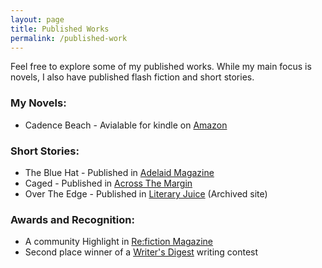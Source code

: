 ```yaml
---
layout: page
title: Published Works
permalink: /published-work
---
```


Feel free to explore some of my published works. While my main focus is novels,
I also have published flash fiction and short stories.


### My Novels:
* Cadence Beach - Avialable for kindle on [Amazon](https://www.amazon.com/Cadence-Beach-Linda-Juliano-ebook/dp/B00769JS7E)

### Short Stories:
* The Blue Hat - Published in [Adelaid Magazine](https://adelaidemagazine.org/2018/04/18/the-blue-hat-by-linda-juliano/)
* Caged - Published in [Across The Margin](https://acrossthemargin.com/caged/)
* Over The Edge - Published in [Literary Juice](https://web.archive.org/web/20190610164705/http://www.literaryjuice.com/over-the-edge-linda-juliano/4594060099) (Archived site)

### Awards and Recognition:
* A community Highlight in [Re:fiction Magazine](https://refiction.com/community/2019-02-11-linda-juliano)
* Second place winner of a [Writer's Digest](https://www.writersdigest.com/your-story-competition/your-story-94) writing contest